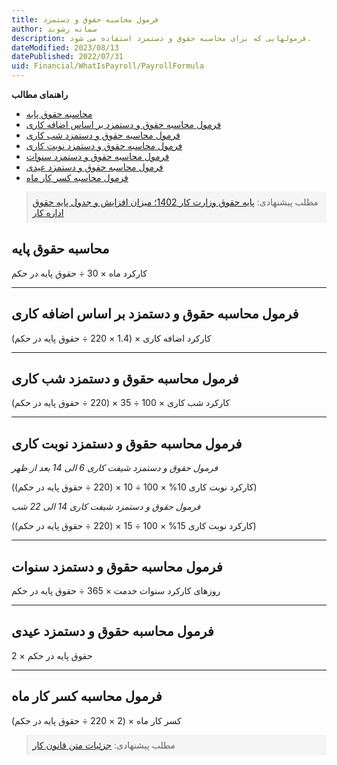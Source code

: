 ```yaml
---
title: فرمول محاسبه حقوق و دستمزد
author: سمانه رشوند  
description: فرمولهایی که برای محاسبه حقوق و دستمزد استفاده می شود.
dateModified: 2023/08/13  
datePublished: 2022/07/31 
uid: Financial/WhatIsPayroll/PayrollFormula  
---
```

**راهنمای مطالب**
- [محاسبه حقوق پایه](#محاسبه-حقوق-پایه)
- [فرمول محاسبه حقوق و دستمزد بر اساس اضافه کاری](#فرمول-محاسبه-حقوق-و-دستمزد-بر-اساس-اضافه-کاری)
- [فرمول محاسبه حقوق و دستمزد شب کاری](#فرمول-محاسبه-حقوق-و-دستمزد-شب-کاری)
- [فرمول محاسبه حقوق و دستمزد نوبت کاری](#فرمول-محاسبه-حقوق-و-دستمزد-نوبت-کاری)
- [فرمول محاسبه حقوق و دستمزد سنوات](#فرمول-محاسبه-حقوق-و-دستمزد-سنوات)
- [فرمول محاسبه حقوق و دستمزد عیدی](#فرمول-محاسبه-حقوق-و-دستمزد-عیدی)
- [فرمول محاسبه کسر کار ماه](#فرمول-محاسبه-کسر-کار-ماه)


<blockquote style="background-color:#f5f5f5; padding:0.5rem">
مطلب پیشنهادی: <a href="https://www.hooshkar.com/Wiki/Payroll/Payroll1401" target="_blank">پایه حقوق وزارت کار 1402؛ میزان افزایش و جدول پایه حقوق اداره کار
</a></blockquote>

## محاسبه حقوق پایه
کارکرد ماه × 30 ÷ حقوق پایه در حکم

-------------------
## فرمول محاسبه حقوق و دستمزد بر اساس اضافه کاری
کارکرد اضافه کاری × (1.4 × 220 ÷ حقوق پایه در حکم)

-------------------
## فرمول محاسبه حقوق و دستمزد شب کاری
کارکرد شب کاری × 100 ÷ 35 × (220 ÷ حقوق پایه در حکم)

-------------------
## فرمول محاسبه حقوق و دستمزد نوبت کاری

_فرمول حقوق و دستمزد شیفت کاری 6 الی 14 بعد از ظهر_

(کارکرد نوبت کاری 10% × 100 ÷ 10 × (220 ÷ حقوق پایه در حکم))

_فرمول حقوق و دستمزد شیفت کاری 14 الی 22 شب_

(کارکرد نوبت کاری 15% × 100 ÷ 15 × (220 ÷ حقوق پایه در حکم))

-------------------
## فرمول محاسبه حقوق و دستمزد سنوات
روزهای کارکرد سنوات خدمت × 365 ÷ حقوق پایه در حکم

-------------------
## فرمول محاسبه حقوق و دستمزد عیدی
2 × حقوق پایه در حکم

-------------------
## فرمول محاسبه کسر کار ماه
کسر کار ماه × (2 × 220   ÷ حقوق پایه در حکم)

<blockquote style="background-color:#f5f5f5; padding:0.5rem">
مطلب پیشنهادی: <a href="https://rc.majlis.ir/fa/law/show/99612" target="_blank">جزئیات متن قانون کار
</a></blockquote>


[محاسبه حقوق پایه]: #محاسبه-حقوق-پایه
[فرمول محاسبه حقوق و دستمزد بر اساس اضافه کاری]: #فرمول-محاسبه-حقوق-و-دستمزد-بر-اساس-اضافه-کاری
[فرمول محاسبه حقوق و دستمزد شب کاری]: #فرمول-محاسبه-حقوق-و-دستمزد-شب-کاری
[فرمول محاسبه حقوق و دستمزد نوبت کاری]: #فرمول-محاسبه-حقوق-و-دستمزد-نوبت-کاری
[فرمول محاسبه حقوق و دستمزد سنوات]: #فرمول-محاسبه-حقوق-و-دستمزد-سنوات
[فرمول محاسبه حقوق و دستمزد عیدی]: #فرمول-محاسبه-حقوقو-دستمزد-عیدی
[فرمول محاسبه کسر کار ماه]: #فرمول-محاسبه-کسر-کار-ماه